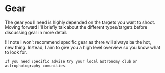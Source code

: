 ﻿# Gear

The gear you'll need is highly depended on the targets you want to shoot. Moving forward I'll briefly talk about the different types/targets before discussing gear in more detail.

!!! note
    I won't recommend specific gear as there will always be the hot, new thing. Instead, I aim to give you a high level overview so you know what to look for.
    
    If you need specific advise try your local astronomy club or astrophotography comunities.